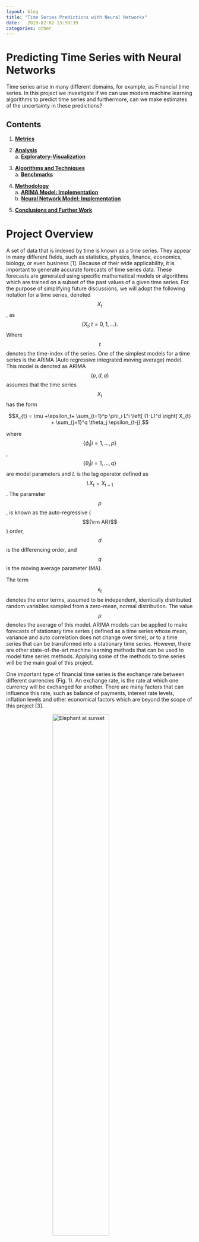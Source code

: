 ```yaml
---
layout: blog
title: "Time Series Predictions with Neural Networks"
date:   2018-02-02 13:50:39
categories: other
---
```

<style type="text/css" rel="stylesheet">
.center {
  display: block;
  margin-left: auto;
  margin-right: auto;
  width: 60%;
}

/* Three image containers (use 25% for four, and 50% for two, etc) */
.column {
  float: left;
  width: 40.0%;
  padding: 5px;
}

/* Clear floats after image containers */
.row::after {
  content: "";
  clear: both;
  display: table;
}
</style>

# Predicting Time Series with Neural Networks

Time series arise in many different domains, for example, as Financial time series. In this project we investigate if
 we can use modern machine learning algorithms to predict time series and furthermore, 
can we make estimates of the uncertainty in these predictions?


## Contents

1. [**Metrics**](#sentiment-analysis-model)  

2. [**Analysis**](#data-exploration)  
a. [**Exploratory-Visualization**](#exploratory-visualization)    

3. [**Algorithms and Techniques**](#algorithms-and-techniques)  
a. [**Benchmarks**](#benchmarks)   

4. [**Methodology**](#methodology)      
a. [**ARIMA Model: Implementation**](#arima-model-implementation)  
b. [**Neural Network Model: Implementation**](#neural-network-model-implementation)

4. [**Conclusions and Further Work**](#conclusions-and-further-work)


# Project Overview

A set of data that is indexed by time is known as a time series. They
appear in many different fields, such as statistics, physics, finance,
economics, biology, or even business [1]. Because of their
wide applicability, it is important to generate accurate forecasts of
time series data. These forecasts are generated using specific
mathematical models or algorithms which are trained on a subset of the
past values of a given time series. For the purpose of simplifying
future discussions, we will adopt the following notation for a time
series, denoted $$X_t$$, as $$\lbrace X_t; t=0,1,... \rbrace.$$ Where $$t$$
denotes the time-index of the series. One of the simplest models for a
time series is the ARIMA (Auto regressive integrated moving average)
model. This model is denoted as ARIMA$$(p,d,q)$$ assumes that the time
series $$X_t$$ has the form  

$$X_{t} = \mu +\epsilon_t+ \sum_{i=1}^p \phi_i L^i \left[ (1-L)^d \right] X_{t} + \sum_{j=1}^q \theta_j \epsilon_{t-j},$$


where $$\lbrace \phi_i | i=1,...,p \rbrace$$,
$$\lbrace \theta_i | i=1,...,q \rbrace$$ are model parameters and $L$ is
the lag operator defined as $$L X_t = X_{t-1} $$. The parameter $$p$$, is
known as the auto-regressive ($${\rm AR}$$) order, $$d$$ is the differencing
order, and $$q$$ is the moving average parameter (MA).

The term $$\epsilon_{t}$$ denotes the error terms, assumed to be
independent, identically distributed random variables sampled from a
zero-mean, normal distribution. The value $$\mu$$ denotes the average of
this model. ARIMA models can be applied to make forecasts of stationary
time series ( defined as a time series whose mean, variance and auto
correlation does not change over time), or to a time series that can be
transformed into a stationary time series. However, there are other
state-of-the-art machine learning methods that can be used to model time
series methods. Applying some of the methods to time series will be the
main goal of this project.

One important type of financial time series is the exchange rate between
different currencies (Fig. 1). An exchange rate, is
the rate at which one currency will be exchanged for another. There are
many factors that can influence this rate, such as balance of payments,
interest rate levels, inflation levels and other economical factors
which are beyond the scope of this project [3].

<figure>
    <img src="/assets/img/Euro_USD_2016.png" width="70%" class="center"
         alt="Elephant at sunset">
    <figcaption class="center">Fig. 1: The exchange rate from EUR to USD from Jan 2016 to Jul
2016..
    </figcaption>
</figure>


# Project Statement

The main objective of this project will be to use classical and more
recent machine learning techiques to make forecasts of different time
series with the goal of applying the best methods to predict currency
exchange rates. The simplest model that we will use is the ARIMA model,
defined in the previous section as the baseline model. The ARIMA model
has been shown to be adequate in estimating the exchange rates of
certain currencies Ref. [2]. We will then use different neural
networks architectures such as the feed forward and long-short term
memory networks, as in Ref. [5; 4; 6],
to make predictions of time series and use our baseline models and root
mean square differences to quantify and compare the performance of
different forecasts.

# Metrics

There are several metrics that can be used to evaluate the predictions
of our models Ref. [1], however, for our project we will
focus on three commonly used metrics, the mean squared error, root mean
squared error, and the Akaike information criterion. First we define
some terminology, the forecast error, $$e_t$$, is $$e_{t} = X_t - F_t,$$
where $$X_t$$ is the value of the time series at time step $$t$$ and $$F_t$$
is the forecasted value at the same time step. The three metrics that we
will use for our project are

1.  The mean square error (MSE)

    *   $$\text{MSE} = \frac{1}{N}\sum\limits_{t=1}^{N} e^2_{t} $$

2.  The root mean squared error (RMSE)

    *   $$\text{RMSE} = \sqrt{\frac{1}{N}\sum\limits_{t=1}^{N} e^2_{t}} $$

3.  The Akaike information criterion (AIC)

    *   $$\text{AIC} = 2k - \text{Ln}(\hat{L})$$

    where $$k$$ is the number of parameters in the model and $$\hat{L}$$ is
    the maximum value of the likelyhood function for the model.

The MSE and RMSE metrics were chosen because, unlike other metrics such
as the mean-absolute error (MAE), the MSE and RMSE more strongly
penalize the forecast error $$e_t$$ due to their quadratic dependence
$$e^2_t$$. Therefore, large deviations of the forecast to the true data
are strongly penalized. Because I was interested in forecasting models
which strongly penalized outliers in the forecasts, the MSE and RMSE
metrics were the most appropriate. The AIC metric was chosen for
evaluating the ARIMA and SARIMA models because it is a well established
method for ARIMA and SARIMA models. The AIC scores the specified model
on the assumption that the true model of the underlying time series is
of higher dimensions than what is being evaluated. Another metric that
would be appropriate is the Bayesian information criterion (BIC). The
Bayesian information criterion will penalize models more based on the
number of present parameters. However, since the AIC has been shown to
be asymptotically equivilent to cross-validation [11], it will
produce better fits than the BIC metric and was the reason that we chose
it. In these three cases, the smaller that the value of the RMSE, MSE,
and AIC is, then the better the overall model.

# Analysis

## Data Exploration

We focused on three time series data sets.

* **i**. The international airline passenger data set, containing the total number of airline
passengers in thousands from Jan 1949 until Dec 1960; 

* **ii**. The sunspot data set, showing the monthly number of sunspots from 1705-1989;

* **iii**. The EUR to USD exchange rate from Jan 2016- July 2016.  


Datasets **i.** and **ii.**  both consist of two columns, one
for the time steps $$t$$ and the values being measured $$X_t$$.

<figure>
    <img src="/assets/img/table1.png" width="70%" class="center"
         alt="Elephant at sunset">
    <figcaption class="center">Table 1: sample format of dataset <b>i.</b> and <b>ii.</b>
    </figcaption>
</figure>


The third data set, **iii**. contains several columns related to the
exchange rate market. The columns are Time, the Opening rate, the
maximum value of the rate , the lowest value , the closing exchange rate
value, and the total volume of the exchange market.

<figure>
    <img src="/assets/img/table2.png" width="70%" class="center"
         alt="Elephant at sunset">
    <figcaption class="center"> Table 2: sample format of dataset <b>iii.</b>
    </figcaption>
</figure>
                                                             
To help us better understand our datasets, in Table 3, we give the computed
descriptive statistics of our three data sets in comparison to one-another.

<figure>
    <img src="/assets/img/table3.png" width="70%" class="center"
         alt="Elephant at sunset">
    <figcaption class="center">Table 3: Descriptive statistics of the data sets 
    <b>i.</b>  <b>ii.</b> and <b>iii.</b>
    </figcaption>
</figure>



## Exploratory Visualization

To understand the data in a more visual way, in the figures below, we
plot the times series data sets that we will be analyzing.

<figure>
    <img src="/assets/img/figure2.png" width="70%" class="center"
         alt="Elephant at sunset">
    <figcaption class="center"> Figure 2: Data sets <b>i.</b> and <b>ii.</b>
    </figcaption>
</figure>


The airline data set in Fig. 2a shows two
interesting patterns, the general increasing number of airline
passengers over time, along with a seasonal yearly pattern. The sunspot
data set in Fig. 2b shows a cyclical pattern that
repeats about every 11-years.

<figure>
    <img src="/assets/img/figure3.png" width="70%" class="center"
         alt="Elephant at sunset">
    <figcaption class="center"> Figure 3: The exchange rate from EUR to USD from Jan 2016 to Jul 2016.
    </figcaption>
</figure>


In Fig. 3 we plot the Euro to USD closing price from Jan 2016 to July 2016. There does not seem to be any apparent
seasonal or cyclical patterns in this data sample.

# Algorithms and Techniques

For this project, we will use the ARIMA model as a benchmark model as
described in [Sec. Overview](#project-overview) and implemented as in
[Sec. Neural Network Model](#neural-network-model-implementation). ARIMA models have been used to predict
foreign exchange rates [2] and are a classical method for time
series forecasts Ref. [1]. For these reasons, we use the
ARIMA model as a benchmark.

Neural networks for time series models have been explored in the
literature [1; 4; 5] and have
shown good predictive abilities. This motivates us to explore neural
networks for our forecasts. The two neural networks that we will use is
the feed-forward neural network with a variable number of nodes along
with a long-short-term memory network with a variable number of LSTM
units. These networks are shown schematically in Figs. 4 and 5 in the case of 4 nodes and
4 LSTM units. The tutorials in Refs. [7; 6; 8] were very instructive in
getting started with these models.

<figure>
    <img src="/assets/img/figure4.png" width="70%" class="center"
         alt="Elephant at sunset">
    <figcaption class="center"> Figure 4: The chosen feed-forward neural network architecture.
    </figcaption>
</figure>

In this diagram, $${X_{t-1},X_{t}}$$ is the time series pair that is fed
into the neural network, $${\rm RELU}(x)$$ is the rectified linear unit
activation function of the network, $$b$$ is the bias parameter, and
$$F_{t}$$ is the forecast of the model.

<figure>
    <img src="/assets/img/figure5.png" width="70%" class="center"
         alt="Elephant at sunset">
    <figcaption class="center"> Figure 5: The chosen LSTM neural network architecture.
    </figcaption>
</figure>

As in the previous diagram, $${X_{t-1},X_{t}}$$ is the time series pair.
The LSTM blocks represent the long-short-term memory units which feed
out-put data back into themselves and $$F_{t}$$ is the prediction. In both
of the cases, the final model is able to generate a prediction $$F_{t+1}$$
for the time series based on the value of the time series at the current
time step $$X_{t}$$. In [Sec. Neural Network Model](neural-network-model-implementation), we will discus how
these architectures were implemented in python.

# Benchmark

The ARIMA model and seasonal ARIMA model were fit with optimized
grid-search parameters, as described in [Sec. Neural Network Model](neural-network-model-implementation),
with optimized parameters given in Table 5. In Fig. 6a,
Fig. 6b and Fig. 7 the curve in blue is the training data used for fitting, the
green line in the testing data and the red lines and red shaded area
show the average value of the ARIMA forecast with the 95% confidence
regions of the predictions.

<figure>
    <img src="/assets/img/figure6.png" width="70%" class="center"
         alt="Elephant at sunset">
    <figcaption class="center"> Figure 6: The optimal fitting parameters of the ARIMA, or SARIMA
  model.
    </figcaption>
</figure>  
 

In Fig. 6a, we see that the SARIMA model was
able to correctly find the overall trend and as time increases, the
forecast uncertainty also increases as would be expected.
Fig. 6b which used a ARIMA model, did not
seem to to detect the correct trend and produces an uncertainty band
that does not change over time. However, the height of the band does
overlap with the training data.

<figure>
    <img src="/assets/img/figure7.png" width="70%" class="center"
         alt="Elephant at sunset">
    <figcaption class="center"> Figure 7: The optimal fitting parameters of the ARIMA, or SARIMA
  model.
    </figcaption>
</figure>  


In Fig. 7 above, we see that the ARIMA model
did not do a very good job at reproducing the data and it predicts a
decreasing trend over time. The uncertainty band is very large in this
case and encompasses a wide scale. In Table \[table: RMS values of
benchmark models\], we provide the MSE and RMSE values of the optimized
ARIMA and SARIMA models for the above data sets.

<figure>
    <img src="/assets/img/table4.png" width="70%" class="center"
         alt="Elephant at sunset">
    <figcaption class="center"> Table 4: : The RMS and RMSE values of the benchmark models.
  model.
    </figcaption>
</figure>  


# Methodology


## Data Preprocessing

The forecasting models that we used in this work only require the values
$$(t,X_t)$$, since the data sets that we used do not contain any missing
values, our data sets did not require any cleanup. However, it was
necessary to scale the data, from $$X_t \rightarrow \tilde{X}_t$$ for the
neural network data so that it was in the range $$[0,1]$$. This
transformation was accomplished using the following scaling function  

$$\tilde{X}_t = \frac{ X_t - X_{\rm min}}{X_{\rm max} - X_{\rm min}},$$

where $$X_{\rm max}, X_{\rm min}$$ are the maximal and minimum values of
the data sets, respectively. This is implemented in python as the
following code snippet.

{% highlight python linenos %}
    def scale_array(y_vec):
        
        ymax = np.max(y_vec)
        ymin = np.min(y_vec)
        
        y_vec_scaled = np.zeros((len(y_vec),1))
        
        for k in range(0,len(y_vec)):
            y_vec_scaled[k][0] = (y_vec[k][0]-ymin)/(ymax-ymin)
        
        return y_vec_scaled,ymin,ymax
{% endhighlight %}

To invert the value from the scaling function, we use,  

$$X_{t} = X_{\rm min} + \tilde{X}_t\cdot \left(X_{\rm max} - X_{\rm min} \right).$$


The inversion of the transformation was carried out after the model made
its predictions so that the predictions would be in the original range
of the data set. This is implemented as follows,

{% highlight python linenos %}
    def invert_scaling(y_vec_scaled,ymin,ymax):
        
        y_vec = np.zeros(y_vec_scaled.shape)
            
        for k in range(0,len(y_vec_scaled)):
            y_vec[k] = ymin+(ymax-ymin)*y_vec_scaled[k]
        return y_vec
{% endhighlight %}

In order to train the neural network models, we used the following
arrays as our feature matrix $X$ and the training data $$y$$  

$$\begin{aligned}
X_{\rm Train} &= [{X_{1},X_2,X_3, ..., X_T}], \\
y_{\rm Train} &= [{X_{2},X_3,X_4, ..., X_{T+1}}].\end{aligned}$$  


In order to generate these two arrays we used the following function

{% highlight python linenos %}
    def future_data(data,lags=1,future=1):
        '''
        This function, takes in the time series [X_t] and returns the array
        X=[X_{t}]
        Y=[X_{t+1}]
        '''
        
        X, y = [], []
        for row in range(len(data) - lags - future):
            a = data[row:(row + lags), 0]
            X.append(a)
            y.append(data[row + lags+future-1, 0])
        return np.array(X), np.array(y)
{% endhighlight %}

Another data prepossessing step that we carried out was to separate out
the data into training vs testing data sets. The usual amount of
training vs testing was about 60-80% for training and 30-40%
testing.

There were some additional complications that arose during the coding
phases. These complications were related to the some formatting issues
that I was not used to.

*   The `statsmodel` package expected the dataframe containing the
    `pandas` data frame to have a specific time-format. It took me some
    time to learn that when I read in data into the dataframe, I needed
    to use the `dataframe.strftime("%Y-%m")` to set the column
    correctly.

*   It was difficult to find the correct batch size number for fitting
    the model, when I used a large number, the resulting models seemed
    to do very poorly which was counter-intuitive. Smaller batch sizes
    seemed to give better results.

*   The more parameters I was optimizing with the grid search, the
    longer the runtime. This was a problem with the LSTM network where
    it was particularly slow.

# ARIMA Model: Implementation

We used the ARIMA and the Seasonal ARIMA models from the python package
`statsmodels` (Ref. [10]). The ARIMA model consists of the
variables $$(p,d,q)$$, which are the non-seasonal AR order, differencing,
and MA order, respectively. In order to fit this model to data, we use
grid search from
$$(p,d,q)=(0,0,0) \rightarrow (p_{\rm Max},d_{\rm Max},q_{\rm Max}) $$. To
fit the ARIMA model we chose to either minimize the AIC, or the root
mean square (RMS) value. The following code generates the grid that we
will use to search the model space for the best fitting ARIMA model,

{% highlight python linenos %}
        p = range(0,pMax+1)
        d = range(0,dMax+1)
        q = range(0,qMax+1)
        
        # This creates all combinations of p,q,d
        pdq = list(itertools.product(p, d, q))
{% endhighlight %}


For each item in the grid generated with the previous code snippet, we
fit ARIMA$$(p,d,q)$$ model using the following code.

{% highlight python linenos %}
    for param in pdq:
            arma_mod = statsmodels.tsa.arima_model.ARIMA(train_data,order=param).fit()
{% endhighlight %}

Once the model is fit, the AIC or RMS value is computed and the set of
parameters $$(p,d,q)$$ that generated the best score is taken to be the
optimal model.


The seasonal ARIMA model incorporates non-seasonal and seasonal factors
as a multiplicative model. Therefore, we can schematically write


$${\rm SARIMA} = {\rm ARIMA}(p,d,q) \times {\rm S}(P,D,Q,T),$$ 


where the variables $$(p,d,q)$$ are the non-seasonal AR order, differencing, and MA
order, respectively. The variables $$(P,D,Q)$$ denote the same variables,
except for the seasonal component $$S$$. The variable $$T$$ denotes the
number of time steps for a single period. For example, if the time units
are in months, then $$T$$=6 indicates a half-year seasonal pattern. In
order to fit the SARIMA$$(p,q,d,P,D,Q,T)$$ model to data, we use a
gridsearch. The following code snippet generates a grid of
$$(p,d,q)=(0,0,0) \rightarrow (p_{\rm Max},d_{\rm Max},q_{\rm Max}) $$ and
$$(P,D,Q)=(0,0,0) \rightarrow (p_{\rm Max},d_{\rm Max},q_{\rm Max},T) $$,
where we take $$T$$ as fixed, for simplicity.


{% highlight python linenos %}
        p = range(0,pMax+1)
        d = range(0,dMax+1)
        q = range(0,qMax+1)
        t = [t]
        
        # This creates all combinations of p,q,d
        pdq = list(itertools.product(p, d, q))
        
        # This creates all combinations of the seasonal variables
        seasonal_pdq = [(x[0], x[1], x[2], x[3]) for x in list(itertools.product(p, d, q,t))]
{% endhighlight %}

For each combination, $$(p,q,d,P,D,Q,T)$$, we fit the SARIMA model using
the code below.


{% highlight python linenos %}
        for param in pdq:
            for param_seasonal in seasonal_pdq:
                        mod = sm.tsa.statespace.SARIMAX(train_data,
                                                        order=param,
                                      seasonal_order=param_seasonal,
                                         enforce_stationarity=False,
                                        enforce_invertibility=False)
                       results = mod.fit()
{% endhighlight %}


Using the above prescription for fitting the ARIMA and SARIMA models,
the following table summarizes the results of the gridsearch.

<figure>
    <img src="/assets/img/table5.png" width="70%" class="center"
         alt="Elephant at sunset">
    <figcaption class="center"> Table 5: The optimal fitting parameters of the ARIMA, or SARIMA
  model.
    </figcaption>
</figure>  
 

# Neural Network Model: Implementation

The feed-forward neural network in Fig. 4 is
implemented in Keras. In order to find the optimal number of nodes in
this model, we performed a cross-validated grid-search of the parameters
`neurons` (the number of nodes to use in the network) and the
`batch_size` (the number of training samples used in one iteration
during training). The cross validation was performed using the following
code snippet, which constructs the model in the function
`build_model(neurons)` and then finds the best fit using the
`GridSearchCV` function.


{% highlight python linenos %}
    from sklearn.model_selection import GridSearchCV
    from keras.wrappers.scikit_learn import KerasRegressor

    def build_model(neurons):
       '''
       This function build the Feed Forward Neural Network model with a variable number of nodes.
       '''
        model = Sequential()
        model.add(Dense(neurons, input_dim=lags, activation=activation_func))
        model.add(Dense(1))
        model.compile(loss='mean_squared_error', optimizer='adam')
        return model

    # Construct the Regressor model
    regressor = KerasRegressor(build_fn = build_model,verbose=0)
    parameters = {'batch_size': [5,10,20], # Take half of the training data
                  'epochs': [number_of_epochs],
                  'neurons': [4,5,10,15,20]}
                  
    grid_search = GridSearchCV(estimator = regressor,
                               param_grid = parameters,
                               scoring = 'neg_mean_squared_error',
                               cv = 10)
                               
    # Fit the various models using the object defined above
    grid_search = grid_search.fit(X_train, y_train)
    best_parameters = grid_search.best_params_
    best_accuracy = grid_search.best_score_
{% endhighlight %}


Once the optimal parameters have been found, we construct this model
with the following code snippet that also using the `mean_squared_error`
metric and the `adam` optimizer.

{% highlight python linenos %}
    # Now we build and train the optimal model
    model = build_model(neurons=best_parameters['neurons'])

    # Store the history of loss of the optimal function
    history=model.fit(X_train, y_train, epochs=best_parameters['epochs'], batch_size=best_parameters['batch_size'], verbose=0)
{% endhighlight %}

The following is an example summary of this implemented architecture
(when the optimal nodes is four)


{% highlight python linenos %}
    Layer (type)                 Output Shape              Param #   
    =================================================================
    dense_1 (Dense)              (None, 4)                 8         
    _________________________________________________________________
    dense_2 (Dense)              (None, 1)                 5         
    =================================================================
    Total params: 13
    Trainable params: 13
    Non-trainable params: 0
    _________________________________________________________________
{% endhighlight %}


Using the same optimizer, loss function and the `GridSearchCV` object as
the feed-forward neural network the LSTM network is implemented as
follows

{% highlight python linenos %}
    def build_model(neurons):
        model = Sequential()
        model.add(Dense(neurons, input_dim=lags, activation=activation_func))
        model.add(Dense(1))
        model.compile(loss='mean_squared_error', optimizer='adam')
        return model
{% endhighlight %}

Below, we give and example of the LSTM network summary of an implemented
LSTM network in the case that the optimal model had four LSTM units,


{% highlight python linenos %}
    Layer (type)                 Output Shape              Param #   
    =================================================================
    lstm_1 (LSTM)                (None, 4)                 96        
    _________________________________________________________________
    dense_1 (Dense)              (None, 1)                 5         
    =================================================================
    Total params: 101
    Trainable params: 101
    Non-trainable params: 0
    _________________________________________________________________
{% endhighlight %}


# Results

## Model Evaluation and Validation

Having implemented the feed forward and LSTM networks in Keras as
described in [Sec. Neural Network Model](neural-network-model-implementation) we fit the model and generate
the time series predictions $$\lbrace F_t \rbrace$$. One issue that we had
using this model was that the predictions of the neural networks do not
produce any uncertainties. To try to probe the uncertainties of the
model, we carried out the following procedure

1.  Train the model using the set $$\lbrace X_{T,{\rm Train}} \rbrace$$

2.  Using the training data, calculate the predictions
    $$\lbrace F_{T,{\rm Train}} \rbrace$$

3.  Compute the mean squared error (RMSE), and the standard deviation
    $\sigma_{\rm RMS}$ between the training set $$X_{T,{\rm Train}}$$ and
    the prediction on the training set $$F_T$$.

4.  We generate the perturbation, $$\delta X_{T}$$, assumed to be a
    Gaussian random variable sampled from the distribution
    $$ \mathcal{N}(\frac{1}{2}{\rm RMS},\frac{1}{2}\sigma_{\rm RMS} )$$

5.  We added the perturbation to the test data $$X_T +\delta X_{T}$$ and
    generate predictions on the testing set,
    $$\lbrace F_{T,{\rm Test}} \rbrace$$.

6.  We repeat this process many times, until we generate a distribution
    of forecasts. The distribution of the forecasts will be the
    estimated uncertainty of the neural network predictions.

Using this procedure, we generated the uncertainty bands in
Figs. 8,9,10.

<figure>
    <img src="/assets/img/figure8.png" width="70%" class="center"
         alt="Elephant at sunset">
    <figcaption class="center"> Figure 8: (a) The predictions with uncertainty of the feed forward neural network
model. (b) The predictions with uncertainty of the LSTM model.
    </figcaption>
</figure>

In Fig. 8 we plot the predictions of the feed
forward and LSTM neural networks for the Airline passengers dataset. In
both cases the red uncertainty band overlap the actual training data,
indicating a good fit.

<figure>
    <img src="/assets/img/figure9.png" width="70%" class="center"
         alt="Elephant at sunset">
    <figcaption class="center"> Figure 9: (a) The predictions with uncertainty of the feed forward neural
network model. (b) The predictions with uncertainty of the LSTM model.
    </figcaption>
</figure>

In Fig. 9 we show the comparison of the FFNN and
LSTM results for the sunspot dataset. In this case we also see that the
uncertainty bands are in agreement with the training data.

<figure>
    <img src="/assets/img/figure10.png" width="70%" class="center"
         alt="Elephant at sunset">
    <figcaption class="center"> Figure 10: (a) The predictions with uncertainty of the feed forward neural network model.
    (b) The predictions with uncertainty of the LSTM model. 
    </figcaption>
</figure>


In Fig. 10 we show the results of the FFNN and
LSTM networks on the Euro to USD exchange rate. In this case the
estimated uncertainty was very small, therefore the uncertainty bands
are not visible in the scale of the figure.

## Justification

In Table 6, we give the
final MSE and RMSE values of all models considered in this project. The
RMSE baseline ratio is the value of the RMSE of the baseline model over
the RMSE value of the specific model. The larger this ratio, the better
the selected model is compared to the baseline model.

<figure>
    <img src="/assets/img/table6.png" width="70%" class="center"
         alt="Elephant at sunset">
    <figcaption class="center"> Table. 6: The RMS and RMSE values of the Feed Forward (FFNN) and long-short
  term memory (LSTM) neural network model results.
    </figcaption>
</figure>

In all three cases, we have that the FFNN and LSTM models outperformed
the baseline SARIMA and ARIMA models[^1]. The FFNN and LSTM models for
data sets **i.** outperformed the baseline by a factor of 1.8, while
in data set **ii.** they outperformed the baseline roughly by a
factor of 3. For dataset **iii.**, the FFNN and LSTM models
outperformed the baseline by a factor of about 30. We also observed that
in some data sets, the LSTM models outperformed the FFNN models by a
small margin, however as a rigorous statistical analysis of the RMS and
RMSE metrics were not carried out in this project, this small difference
is probably not statistically significant.

# Conclusion

## Limitations

While we had a good amount of success in making models for the time
series we considered, it is important to note that not all time series
can be tackled using the neural network architectures in this project.
There were cases where good fits did not seem to be possible, like the
“Annual rainfall in London (in inches)” data set shown in the figure
below. When I first looked at this data set, I tried to fit it using the
methods that I described in this project, but I obtained very poor
results, as pictured in Fig. 11. I tried
increasing the training set, changing the activation functions, adding
more nodes, but it did not fix the quality of the prediction. It would
be very interesting in the future to investigate why this type of time
series did not produce good results.

<figure>
    <img src="/assets/img/figure11.png" width="70%" class="center"
         alt="Elephant at sunset">
    <figcaption class="center">Fig. 11: The predictions with uncertainty of the FFNN model with a RELU
activation function.
    </figcaption>
</figure>

## Reflection

In this project we have taken data for time series data $$(t,X_t)$$ and we
have trained two different neural network models, the feed forward
neural network (FFNN) and the Long-short term memory (LSTM) network,
denoted as $$G_{\rm FFNN}$$ ,$$G_{\rm LSTM}$$ respectively; to generate a
time series forecast given the value of the time series at the previous
time step. In other words, we have generated a function $$G$$ such that
  
$$\\ G(X_{t}) = F_{t+1} \\$$

where $$F_{t+1}$$ should be similar to the $$X_{t+1}$$ value of the underlying time series data.
 This problem was
very interesting to me as it introduced me to how complicated and
difficult time-series analysis can be, the body of literature that
studies this subject is large, so it was great to be able to learn a
little about it. The project had some challenges, mainly in getting
started and in trying to understand the different approaches to time
series modeling. The final model worked better than I expected and it is
worth investigating in a more rigorous fashion. The fact that the FFNN
and LSTM models outperformed the baseline by such a large margin for the
EUR/USD exchange rate data suggests that perhaps the model was
over-fitting. In the future, I would like to carry out more stringent
tests to check against the over-fitting hypothesis.

## Improvements

There are some further improvements that we could have carried out to
the implemented models, such as an in-depth exploration of different
neural network topologies. Adding more adding more layers would have
been interesting to explore. However I ran out of time before I could
carry out such a careful study. In the future I would also like to
implement a generative adversarial artificial neural network for time
series prediction. There was not enough time to understand and implement
this model, but it seemed quite interesting and powerful. I will try to
extend my project in the future to do this.

# References
[[1]](https://arxiv.org/abs/1302.6613). R. Adhikari and R. K. Agrawal, An Introductory Study on Time Series
Modeling and Forecasting, 2013, \[arXiv:1302.6613\]

[[2]](http://iiste.org/Journals/index.php/RJFA/article/viewFile/31511/32351). T. Mong and U. Ngan, Research Journal of Finance and Accounting
www.iiste.org ISSN 2222-1697 (Paper) ISSN 2222-2847 (Online) Vol.7, No.12, 2016.

[[3]](http://www.ijaiem.org/volume3issue3/IJAIEM-2014-03-05-013.pdf) P. J. Patel, N. J. Patel and A. R. Patel, IJAIEM 3, 3, 2014.

[[4]](https://arxiv.org/abs/1401.1333) B. Oancea, S. Cristian Ciucu, Proceedings of the CKS 2013,
\[arXiv:1401.1333\].

[[5]](https://arxiv.org/abs/1607.02093) T. D. Chaudhuri and I. Ghosh, Journal of Insurance and Financial
Management, Vol. 1, Issue 5, PP. 92-123, 2016, \[arXiv:1607.02093\].

[[6]](https://blog.statsbot.co/time-series-prediction-using-recurrent-neural-networks-lstms-807fa6ca7f) Pant, N. (2017, September 07). A Guide For Time Series Prediction Using
Recurrent Neural Networks (LSTMs).

[[7]](http://dacatay.com/data-science/part-6-time-series-prediction-neural-networks-python/) D. K. Acatay, (2017, Nov. 21) Part 6: Time Series Prediction with Neural
Networks in Python.

[[8]](https://www.digitalocean.com/community/tutorials/a-guide-to-time-series-forecasting-with-arima-in-python-3) Vincent, T. (2018). ARIMA Time Series Data Forecasting and Visualization
in Python | DigitalOcean. \[online\] digitalocean.com. \[Accessed 29 Jul. 2018\].

[[9]](https://github.com/ratschlab/RGAN) C. Esteban, S. L. Hyland and G Rätsch, \[arXiv:1706.02633\].

[[10]](https://www.statsmodels.org/stable/index.html) S. Skipper and J. Perktold. “Statsmodels: Econometric and statistical
modeling with python." Proceedings of the 9th Python in Science
Conference. 2010.

[[11]](www.jstor.org/stable/2984877) Stone, M. “An Asymptotic Equivalence of Choice of Model by
Cross-Validation and Akaike’s Criterion.” Journal of the Royal
Statistical Society. Series B (Methodological), vol. 39, no. 1, 1977,
pp. 44–47. JSTOR, JSTOR,

[^1]: We note that the values in this table will vary slightly in every
    run by up to 10% for the MSE and about 3% for the RMSE.
    However, the order of magnitude of these values remain the same.




